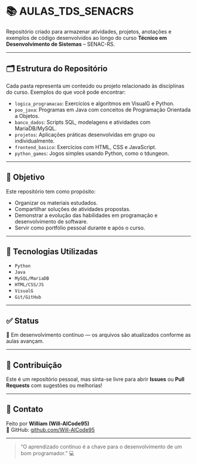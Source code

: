 # 📚 AULAS_TDS_SENACRS

Repositório criado para armazenar atividades, projetos, anotações e exemplos de código desenvolvidos ao longo do curso **Técnico em Desenvolvimento de Sistemas** – SENAC-RS.

---

## 🗂️ Estrutura do Repositório

Cada pasta representa um conteúdo ou projeto relacionado às disciplinas do curso. Exemplos do que você pode encontrar:

- `logica_programacao`: Exercícios e algoritmos em VisualG e Python.
- `poo_java`: Programas em Java com conceitos de Programação Orientada a Objetos.
- `banco_dados`: Scripts SQL, modelagens e atividades com MariaDB/MySQL.
- `projetos`: Aplicações práticas desenvolvidas em grupo ou individualmente.
- `frontend_basico`: Exercícios com HTML, CSS e JavaScript.
- `python_games`: Jogos simples usando Python, como o tdungeon.

---

## 🎯 Objetivo

Este repositório tem como propósito:

- Organizar os materiais estudados.
- Compartilhar soluções de atividades propostas.
- Demonstrar a evolução das habilidades em programação e desenvolvimento de software.
- Servir como portfólio pessoal durante e após o curso.

---

## 🚀 Tecnologias Utilizadas

- `Python`
- `Java`
- `MySQL/MariaDB`
- `HTML/CSS/JS`
- `VisualG`
- `Git/GitHub`

---

## ✅ Status

📌 Em desenvolvimento contínuo — os arquivos são atualizados conforme as aulas avançam.

---

## 🤝 Contribuição

Este é um repositório pessoal, mas sinta-se livre para abrir **Issues** ou **Pull Requests** com sugestões ou melhorias!

---

## 📧 Contato

Feito por **William (Will-AlCode95)**  
🔗 GitHub: [github.com/Will-AlCode95](https://github.com/Will-AlCode95)

---

> “O aprendizado contínuo é a chave para o desenvolvimento de um bom programador.” 💻

